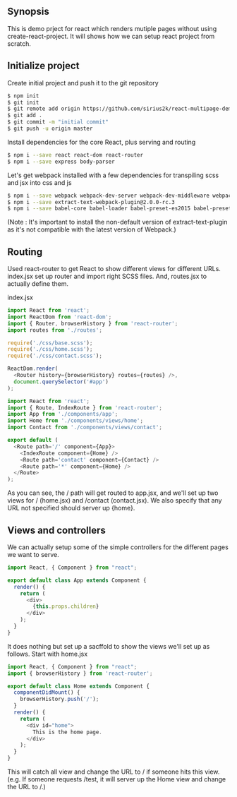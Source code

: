 ## Synopsis
This is demo prject for react which renders mutiple pages without using create-react-project. It will shows how we can setup react project from scratch.

## Initialize project
Create initial project and push it to the git repository
```bash
$ npm init
$ git init
$ git remote add origin https://github.com/sirius2k/react-multipage-demo.git
$ git add .
$ git commit -m "initial commit"
$ git push -u origin master
```

Install dependencies for the core React, plus serving and routing
```bash
$ npm i --save react react-dom react-router
$ npm i --save express body-parser
```

Let's get webpack installed with a few dependencies for transpiling scss and jsx into css and js
```bash
$ npm i --save webpack webpack-dev-server webpack-dev-middleware webpack-hot-middleware
$ npm i --save extract-text-webpack-plugin@2.0.0-rc.3
$ npm i --save babel-core babel-loader babel-preset-es2015 babel-preset-react node-sass sass-loader css-loader style-loader
```
(Note : It's important to install the non-default version of extract-text-plugin as it's not compatible with the latest version of Webpack.)

## Routing
Used react-router to get React to show different views for different URLs. index.jsx set up router and import right SCSS files. And, routes.jsx to actually define them.

index.jsx
```javascript
import React from 'react';
import ReactDom from 'react-dom';
import { Router, browserHistory } from 'react-router';
import routes from './routes';

require('./css/base.scss');
require('./css/home.scss');
require('./css/contact.scss');

ReactDom.render(
  <Router history={browserHistory} routes={routes} />,
  document.querySelector('#app')
);
```

```javascript
import React from 'react';
import { Route, IndexRoute } from 'react-router';
import App from './components/app';
import Home from './components/views/home';
import Contact from './components/views/contact';

export default (
  <Route path='/' component={App}>
    <IndexRoute component={Home} />
    <Route path='contact' component={Contact} />
    <Route path='*' component={Home} />
  </Route>
);
```
As you can see, the / path will get routed to app.jsx, and we'll set up two views for / (home.jsx) and /contact (contact.jsx). We also specify that any URL not specified should server up {home}.

## Views and controllers
We can actually setup some of the simple controllers for the different pages we want to serve.

```javascript
import React, { Component } from "react";

export default class App extends Component {
  render() {
    return (
      <div>
        {this.props.children}
      </div>
    );
  }
}
```

It does nothing but set up a sacffold to show the views we'll set up as follows. Start with home.jsx

```javascript
import React, { Component } from "react";
import { browserHistory } from 'react-router';

export default class Home extends Component {
  componentDidMount() {
    browserHistory.push('/');
  }
  render() {
    return (
      <div id="home">
        This is the home page.
      </div>
    );
  }
}
```

This will catch all view and change the URL to / if someone hits this view. (e.g. If someone requests /test, it will server up the Home view and change the URL to /.)







